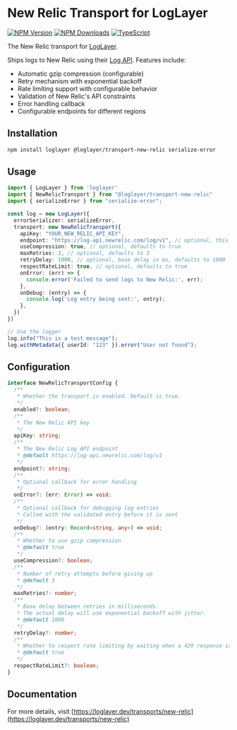 # New Relic Transport for LogLayer

[![NPM Version](https://img.shields.io/npm/v/%40loglayer%2Ftransport-new-relic)](https://www.npmjs.com/package/@loglayer/transport-new-relic)
[![NPM Downloads](https://img.shields.io/npm/dm/%40loglayer%2Ftransport-new-relic)](https://www.npmjs.com/package/@loglayer/transport-new-relic)
[![TypeScript](https://img.shields.io/badge/%3C%2F%3E-TypeScript-%230074c1.svg)](http://www.typescriptlang.org/)

The New Relic transport for [LogLayer](https://loglayer.dev).

Ships logs to New Relic using their [Log API](https://docs.newrelic.com/docs/logs/log-api/introduction-log-api/). Features include:
- Automatic gzip compression (configurable)
- Retry mechanism with exponential backoff
- Rate limiting support with configurable behavior
- Validation of New Relic's API constraints
- Error handling callback
- Configurable endpoints for different regions

## Installation

```bash
npm install loglayer @loglayer/transport-new-relic serialize-error
```

## Usage

```typescript
import { LogLayer } from 'loglayer'
import { NewRelicTransport } from "@loglayer/transport-new-relic"
import { serializeError } from "serialize-error";

const log = new LogLayer({
  errorSerializer: serializeError,
  transport: new NewRelicTransport({
    apiKey: "YOUR_NEW_RELIC_API_KEY",
    endpoint: "https://log-api.newrelic.com/log/v1", // optional, this is the default
    useCompression: true, // optional, defaults to true
    maxRetries: 3, // optional, defaults to 3
    retryDelay: 1000, // optional, base delay in ms, defaults to 1000
    respectRateLimit: true, // optional, defaults to true
    onError: (err) => {
      console.error('Failed to send logs to New Relic:', err);
    },
    onDebug: (entry) => {
      console.log('Log entry being sent:', entry);
    },
  })
})

// Use the logger
log.info("This is a test message");
log.withMetadata({ userId: "123" }).error("User not found");
```

## Configuration

```typescript
interface NewRelicTransportConfig {
  /**
   * Whether the transport is enabled. Default is true.
   */
  enabled?: boolean;
  /**
   * The New Relic API key
   */
  apiKey: string;
  /**
   * The New Relic Log API endpoint
   * @default https://log-api.newrelic.com/log/v1
   */
  endpoint?: string;
  /**
   * Optional callback for error handling
   */
  onError?: (err: Error) => void;
  /**
   * Optional callback for debugging log entries
   * Called with the validated entry before it is sent
   */
  onDebug?: (entry: Record<string, any>) => void;
  /**
   * Whether to use gzip compression
   * @default true
   */
  useCompression?: boolean;
  /**
   * Number of retry attempts before giving up
   * @default 3
   */
  maxRetries?: number;
  /**
   * Base delay between retries in milliseconds. 
   * The actual delay will use exponential backoff with jitter.
   * @default 1000
   */
  retryDelay?: number;
  /**
   * Whether to respect rate limiting by waiting when a 429 response is received
   * @default true
   */
  respectRateLimit?: boolean;
}
```

## Documentation

For more details, visit [https://loglayer.dev/transports/new-relic](https://loglayer.dev/transports/new-relic) 